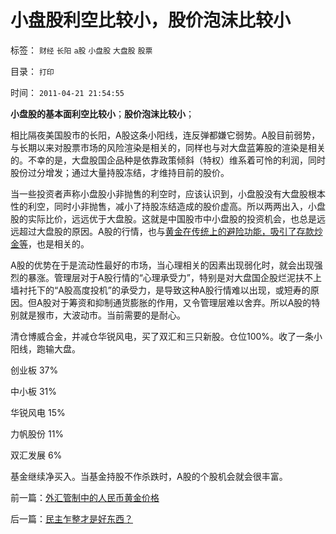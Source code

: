 # 小盘股利空比较小，股价泡沫比较小

标签： `财经` `长阳` `a股` `小盘股` `大盘股` `股票` 

目录： `打印`

时间： `2011-04-21 21:54:55`

**小盘股的基本面利空比较小**；**股价泡沫比较小**；

相比隔夜美国股市的长阳，A股这条小阳线，连反弹都嫌它弱势。A股目前弱势，与长期以来对股票市场的风险渲染是相关的，同样也与对大盘蓝筹股的渲染是相关的。不幸的是，大盘股国企品种是依靠政策倾斜（特权）维系着可怜的利润，同时股份过分增发；通过大量持股冻结，才维持目前的股价。

当一些投资者声称小盘股小非抛售的利空时，应该认识到，小盘股没有大盘股根本性的利空，同时小非抛售，减小了持股冻结造成的股价虚高。所以两两出入，小盘股的实际比价，远远优于大盘股。这就是中国股市中小盘股的投资机会，也总是远远超过大盘股的原因。A股的行情，也与[黄金在传统上的避险功能，吸引了存款炒金等](../../../2011/4/21/外汇管制中的人民币黄金价格.md)，也是相关的。

A股的优势在于是流动性最好的市场，当心理相关的因素出现弱化时，就会出现强烈的暴涨。管理层对于A股行情的“心理承受力”，特别是对大盘国企股烂泥扶不上墙衬托下的“A股高度投机”的承受力，是导致这种A股行情难以出现，或短寿的原因。但A股对于筹资和抑制通货膨胀的作用，又令管理层难以舍弃。所以A股的特别就是猴市，大波动市。当前需要的是耐心。

清仓博威合金，并减仓华锐风电，买了双汇和三只新股。仓位100%。收了一条小阳线，跑输大盘。

创业板 37%

中小板 31%

华锐风电 15%

力帆股份 11%

双汇发展 6%

基金继续净买入。当基金持股不作杀跌时，A股的个股机会就会很丰富。



前一篇：[外汇管制中的人民币黄金价格](../../../2011/4/21/外汇管制中的人民币黄金价格.md)

后一篇：[民主乍整才是好东西？](../../../2011/4/21/民主乍整才是好东西？.md)